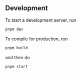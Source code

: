 ## Development

To start a development server, run

```bash
pnpm dev
```

To compile for production, run

```bash
pnpm build
```

and then do

```bash
pnpm start
```
